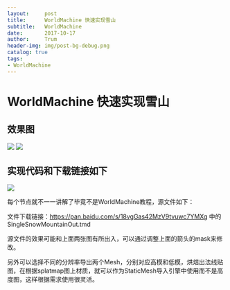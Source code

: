 ```yaml
---
layout:     post
title:      WorldMachine 快速实现雪山
subtitle:   WorldMachine
date:       2017-10-17
author:     Trum
header-img: img/post-bg-debug.png
catalog: true
tags:
- WorldMachine
---
```



# WorldMachine 快速实现雪山
## 效果图

![](http://mingchuan.wang/img/WM_SnowMountain/1.png)
![](http://mingchuan.wang/img/WM_SnowMountain/2.png)

## 实现代码和下载链接如下

![](http://mingchuan.wang/img/WM_SnowMountain/3.png)

每个节点就不一一讲解了毕竟不是WorldMachine教程，源文件如下：

文件下载链接：https://pan.baidu.com/s/18vgGas42MzV9tvuwc7YMXg 中的 SingleSnowMountainOut.tmd

源文件的效果可能和上面两张图有所出入，可以通过调整上面的箭头的mask来修改。

另外可以选择不同的分辨率导出两个Mesh，分别对应高模和低模，烘焙出法线贴图，在根据splatmap图上材质，就可以作为StaticMesh导入引擎中使用而不是高度图，这样根据需求使用很灵活。
